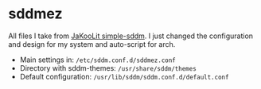 # sddmez

All files I take from [JaKooLit simple-sddm](https://github.com/JaKooLit/simple-sddm-2). I just changed the configuration and design for my system and auto-script for arch.

- Main settings in: `/etc/sddm.conf.d/sddmez.conf`
- Directory with sddm-themes: `/usr/share/sddm/themes`
- Default configuration: `/usr/lib/sddm/sddm.conf.d/default.conf`
